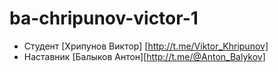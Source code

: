 # ba-chripunov-victor-1
* Студент [Хрипунов Виктор] [http://t.me/Viktor_Khripunov]
* Наставник [Балыков Антон][http://t.me/@Anton_Balykov]